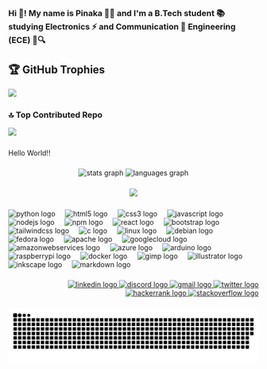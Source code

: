 <h3 align="left">Hi 👋! My name is Pinaka 🧑‍🎓 and I'm a B.Tech student 📚 studying Electronics ⚡ and Communication 📡 Engineering (ECE) 🔧🔍</h3>

###

## 🏆 GitHub Trophies
<div>
  
![](https://github-profile-trophy.vercel.app/?username=pin4ka&theme=radical&no-frame=true&no-bg=true&margin-w=4)
</div>

### 🔝 Top Contributed Repo
![](https://github-contributor-stats.vercel.app/api?username=pin4ka&limit=5&theme=neon&combine_all_yearly_contributions=true&no-frame=true&no-bg=true)


###
<p align="left">Hello World!!</p>

###

<div align="center">
  <img src="https://github-readme-stats.vercel.app/api?username=pin4ka&hide_title=false&hide_rank=false&show_icons=true&include_all_commits=true&count_private=true&disable_animations=false&theme=dracula&locale=en&hide_border=false&order=1" height="150" alt="stats graph"  />
  <img src="https://github-readme-stats.vercel.app/api/top-langs?username=pin4ka&locale=en&hide_title=false&layout=compact&card_width=320&langs_count=5&theme=dracula&hide_border=false&order=2" height="150" alt="languages graph"  />
</div>

###

<div align="center">
  <img src="https://profile-counter.glitch.me/pin4ka/count.svg?"  />
</div>


###

<div align="left">
  <img src="https://cdn.jsdelivr.net/gh/devicons/devicon/icons/python/python-original.svg" height="34" alt="python logo"  />
  <img width="12" />
  <img src="https://cdn.jsdelivr.net/gh/devicons/devicon/icons/html5/html5-original.svg" height="34" alt="html5 logo"  />
  <img width="12" />
  <img src="https://cdn.jsdelivr.net/gh/devicons/devicon/icons/css3/css3-original.svg" height="34" alt="css3 logo"  />
  <img width="12" />
  <img src="https://cdn.jsdelivr.net/gh/devicons/devicon/icons/javascript/javascript-original.svg" height="34" alt="javascript logo"  />
  <img width="12" />
  <img src="https://cdn.jsdelivr.net/gh/devicons/devicon/icons/nodejs/nodejs-original.svg" height="34" alt="nodejs logo"  />
  <img width="12" />
  <img src="https://cdn.jsdelivr.net/gh/devicons/devicon/icons/npm/npm-original-wordmark.svg" height="34" alt="npm logo"  />
  <!--  <img width="12" />
 <img src="https://cdn.jsdelivr.net/gh/devicons/devicon/icons/express/express-original.svg" height="34" alt="express logo"  /> -->
  <img width="12" />
  <img src="https://cdn.jsdelivr.net/gh/devicons/devicon/icons/react/react-original.svg" height="34" alt="react logo"  />
  <img width="12" />
  <img src="https://cdn.jsdelivr.net/gh/devicons/devicon/icons/bootstrap/bootstrap-original.svg" height="34" alt="bootstrap logo"  />
  <img width="12" />
  <img src="https://cdn.jsdelivr.net/gh/devicons/devicon/icons/tailwindcss/tailwindcss-original-wordmark.svg" height="34" alt="tailwindcss logo"  />
  <img width="12" />
  <img src="https://cdn.jsdelivr.net/gh/devicons/devicon/icons/c/c-original.svg" height="34" alt="c logo"  />
  <img width="12" />
  <img src="https://cdn.jsdelivr.net/gh/devicons/devicon/icons/linux/linux-original.svg" height="34" alt="linux logo"  />
  <img width="12" />
  <img src="https://cdn.jsdelivr.net/gh/devicons/devicon/icons/debian/debian-original.svg" height="34" alt="debian logo"  />
  <img width="12" />
  <img src="https://cdn.jsdelivr.net/gh/devicons/devicon/icons/fedora/fedora-original.svg" height="34" alt="fedora logo"  />
  <img width="12" />
  <img src="https://cdn.jsdelivr.net/gh/devicons/devicon/icons/apache/apache-original.svg" height="34" alt="apache logo"  />
  <!--   <img width="12" />
<img src="https://cdn.jsdelivr.net/gh/devicons/devicon/icons/ssh/ssh-original.svg" height="34" alt="ssh logo"  /> -->
  <img width="12" />
  <img src="https://cdn.jsdelivr.net/gh/devicons/devicon/icons/googlecloud/googlecloud-original.svg" height="34" alt="googlecloud logo"  />
  <img width="12" />
  <img src="https://cdn.jsdelivr.net/gh/devicons/devicon/icons/amazonwebservices/amazonwebservices-line-wordmark.svg" height="34" alt="amazonwebservices logo"  />
  <img width="12" />
  <img src="https://cdn.jsdelivr.net/gh/devicons/devicon/icons/azure/azure-original.svg" height="34" alt="azure logo"  />
  <img width="12" />
  <img src="https://cdn.jsdelivr.net/gh/devicons/devicon/icons/arduino/arduino-original.svg" height="34" alt="arduino logo"  />
  <img width="12" />
  <img src="https://cdn.jsdelivr.net/gh/devicons/devicon/icons/raspberrypi/raspberrypi-original.svg" height="34" alt="raspberrypi logo"  />
  <img width="12" />
  <img src="https://cdn.jsdelivr.net/gh/devicons/devicon/icons/docker/docker-original.svg" height="34" alt="docker logo"  />
  <img width="12" />
  <img src="https://cdn.jsdelivr.net/gh/devicons/devicon/icons/gimp/gimp-original.svg" height="34" alt="gimp logo"  />
  <img width="12" />
  <img src="https://cdn.jsdelivr.net/gh/devicons/devicon/icons/illustrator/illustrator-plain.svg" height="34" alt="illustrator logo"  />
  <img width="12" />
  <img src="https://cdn.jsdelivr.net/gh/devicons/devicon/icons/inkscape/inkscape-original.svg" height="34" alt="inkscape logo"  />
  <img width="12" />
  <img src="https://cdn.jsdelivr.net/gh/devicons/devicon/icons/markdown/markdown-original.svg" height="34" alt="markdown logo"  />
</div>

###

<div align="right">
  <a href="https://linkedin.com/in/rakesh4002" target="_blank">
    <img src="https://img.shields.io/static/v1?message=LinkedIn&logo=linkedin&label=&color=0077B5&logoColor=white&labelColor=&style=for-the-badge" height="35" alt="linkedin logo"  />
  </a>
  <a href="https://discord.com/users/977144641629605958" target="_blank">
    <img src="https://img.shields.io/static/v1?message=Discord&logo=discord&label=&color=7289DA&logoColor=white&labelColor=&style=for-the-badge" height="35" alt="discord logo"  />
  </a>
  <a href="rakeshkund3355@gmail.com" target="_blank">
    <img src="https://img.shields.io/static/v1?message=Gmail&logo=gmail&label=&color=D14836&logoColor=white&labelColor=&style=for-the-badge" height="35" alt="gmail logo"  />
  </a>
  <a href="https://twitter.com/r4ksh" target="_blank">
    <img src="https://img.shields.io/static/v1?message=Twitter&logo=twitter&label=&color=1DA1F2&logoColor=white&labelColor=&style=for-the-badge" height="35" alt="twitter logo"  />
  </a>
  <a href="https://www.hackerrank.com/pin4ka" target="_blank">
    <img src="https://img.shields.io/static/v1?message=HackerRank&logo=hackerrank&label=&color=2EC866&logoColor=white&labelColor=&style=for-the-badge" height="35" alt="hackerrank logo"  />
  </a>
  <a href="https://stackoverflow.com/users/28822488/rakesh-kundu" target="_blank">
    <img src="https://img.shields.io/static/v1?message=Stackoverflow&logo=stackoverflow&label=&color=FE7A16&logoColor=white&labelColor=&style=for-the-badge" height="35" alt="stackoverflow logo"  />
  </a>
</div>

###

 <img src="https://raw.githubusercontent.com/pin4ka/pin4ka/output/snake.svg" alt="Snake animation" />

<!--
<picture>
  <source media="(prefers-color-scheme: dark)" srcset="https://raw.githubusercontent.com/pin4ka/pin4ka/output/snake-dark.svg" />
  <source media="(prefers-color-scheme: light)" srcset="https://raw.githubusercontent.com/pin4ka/pin4ka/output/github-snake.svg" />
  <img src="https://raw.githubusercontent.com/pin4ka/pin4ka/output/github-snake.svg" alt="Snake animation" />
</picture>
 -->
###
